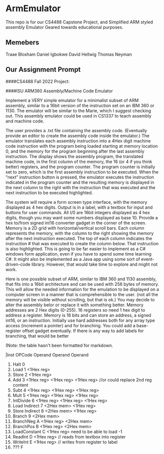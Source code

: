 # ArmEmulator
This repo is for our CS4488 Capstone Project, and Simplified ARM styled assembly Emulator Geared towards educational purposes.

## Memebers
Traae Bloxham
Daniel Igbokwe
David Hellwig
Thomas Neyman


## Our Assignment Prompt

####CS4488 Fall 2022 Project:

####ISU ARM360 Assembly/Machine Code Emulator

Implement a VERY simple emulator for a minimalist subset of ARM assembly, similar to a 16bit version of the instruction set on an IBM 360 or 1130. The emulator will be similar to the Marie, which I suggest checking out.  This assembly emulator could be used in CS1337 to teach assembly and machine code.

The user provides a .txt file containing the assembly code. (Eventually provide an editor to create the assembly code inside the emulator.) The emulator translates each assembly instruction into a 4Hex digit machine code instruction with the program being loaded starting at memory location 0, and the memory for the program beginning after the last assembly instruction. The display shows the assembly program, the translated machine code, in the first column of the memory, the 16 (or 4 if you think better) registers, and the program counter. The program counter is initially set to zero, which is the first assembly instruction to be executed.   When the “next” instruction button is pressed, the emulator executes the instruction indicated in the program counter and the resulting memory is displayed in the next column to the right with the instruction that was executed and the next instruction to be executed highlighted. 

The system will require a form screen type interface, with the memory displayed as 4 hex digits. Output is in a label, with a textbox for input and buttons for user commands. All I/0 are 16bit integers displayed as 4 hex digits, though you may want some numbers displayed as base 10. Provide a hex to/from signed int16 converter gadget in the corner of the screen. Memory is a 2D grid with horizontal/vertical scroll bars. Each column represents the memory, with the column to the right showing the memory after the next instruction executed. The top of each column indicates the instruction # that was executed to create the column below. That instruction is also highlighted. This is going to be far easier to implement as a C# windows form application, even if you have to spend some time learning C#. It might also be implemented as a Java app using some sort of event-driven-code library. However, that would take time to explore and might not work.

Here is one possible subset of ARM, similar to IBM 360 and 1130 assembly, that fits into a 16bit architecture and can be used with 256 bytes of memory. This will allow the needed information for the emulation to be displayed on a computer screen in a manner that is comprehensible to the user. (not all the memory will be visible without scrolling, but that is ok.) You may decide to alter the assembly belor or replace it with something better. Memory addresses are 2 Hex digits (0-255). 16 registers so need 1 hex digit to address a register. Memory is 16 bits and can store an address, a signed int16, or an instruction. Initially use hard addresses both for any array type access (increment a pointer) and for branching. You could add a base-register offset gadget eventually. If there is any way to add labels for branching, that would be better

(Note: the table hasn't been formatted for markdown.

|Inst	 OPCode	Operand	Operand	Operand
1.	Halt 		0	
2.	Load		1	<Hex mem> 	<1Hex reg>
3.	Store		2	<Hex mem>	<1Hex reg>
4.	Add		3	<1Hex reg>	<1Hex reg>	<1Hex reg>	//or could replace 2nd reg content
5.	Subt		4	<1Hex reg>	<1Hex reg>	<1Hex reg>	
6.	Mult		5	<1Hex reg>	<1Hex reg>	<1Hex reg>    
7.	IntDivide	6	<1Hex reg>	<1Hex reg>	<1Hex reg>
8.	Load Indirect	7	<2Hex mem> 	<1Hex reg>
9.	Store Indirect	8	<2Hex mem> 	<1Hex reg>
10.	Branch		9	<2Hex mem>
11.	BranchNeg	A	<1Hex reg>	<2Hex mem>	
12.	BranchPos	B	<1Hex reg>	<2Hex mem>
13.	LoadConstant	C	<1Hex reg>	need to be able to load -1
14.	ReadInt	D	<1Hex reg>				// reads from textbox into register 
15.	WriteInt	E	<1Hex reg>				// writes from register to label
16.	???		F
